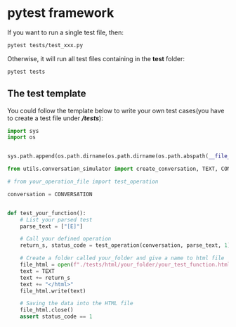 # pytest framework 
If you want to run a single test file, then:
```bash
pytest tests/test_xxx.py 
```

Otherwise, it will run all test files containing in the **test** folder:
```bash 
pytest tests 
```

## The test template
You could follow the template below to write your own test cases(you have to create a test file under **_/tests_**):
```py
import sys
import os


sys.path.append(os.path.dirname(os.path.dirname(os.path.abspath(__file__))))

from utils.conversation_simulator import create_conversation, TEXT, CONVERSATION

# from your_operation_file import test_operation

conversation = CONVERSATION


def test_your_function():
    # List your parsed test
    parse_text = ["[E]"]

    # Call your defined operation
    return_s, status_code = test_operation(conversation, parse_text, 1)

    # Create a folder called your_folder and give a name to html file
    file_html = open(f"./tests/html/your_folder/your_test_function.html", "w")
    text = TEXT
    text += return_s
    text += "</html>"
    file_html.write(text)

    # Saving the data into the HTML file
    file_html.close()
    assert status_code == 1

```